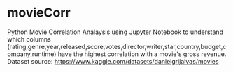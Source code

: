 # movieCorr
Python Movie Correlation Analaysis using Jupyter Notebook to understand which columns (rating,genre,year,released,score,votes,director,writer,star,country,budget,company,runtime) have the highest correlation with a movie's gross revenue.
Dataset source: https://www.kaggle.com/datasets/danielgrijalvas/movies
